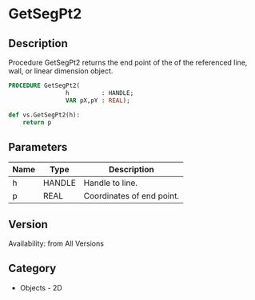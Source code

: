 # GetSegPt2

## Description
Procedure GetSegPt2 returns the end point of the of the referenced line, wall, or linear dimension object.

```pascal
PROCEDURE GetSegPt2(
				h         : HANDLE;
				VAR pX,pY : REAL);
```

```python
def vs.GetSegPt2(h):
    return p
```

## Parameters
|Name|Type|Description|
|---|---|---|
|h|HANDLE|Handle to line.|
|p|REAL|Coordinates of end point.|

## Version
Availability: from All Versions

## Category
* Objects - 2D

